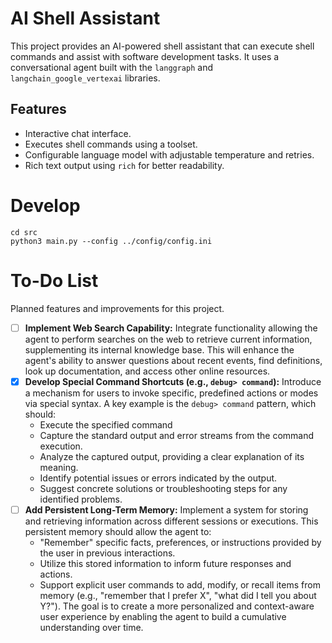 # AI Shell Assistant

This project provides an AI-powered shell assistant that can execute shell commands and assist with software development tasks. It uses a conversational agent built with the `langgraph` and `langchain_google_vertexai` libraries.

## Features

- Interactive chat interface.
- Executes shell commands using a toolset.
- Configurable language model with adjustable temperature and retries.
- Rich text output using `rich` for better readability.

# Develop

```
cd src
python3 main.py --config ../config/config.ini
```

# To-Do List

Planned features and improvements for this project.

- [ ] **Implement Web Search Capability:** Integrate functionality allowing the agent to perform searches on the web to retrieve current information, supplementing its internal knowledge base. This will enhance the agent's ability to answer questions about recent events, find definitions, look up documentation, and access other online resources.
- [x] **Develop Special Command Shortcuts (e.g., `debug> command`):** Introduce a mechanism for users to invoke specific, predefined actions or modes via special syntax. A key example is the `debug> command` pattern, which should:
    - Execute the specified command 
    - Capture the standard output and error streams from the command execution.
    - Analyze the captured output, providing a clear explanation of its meaning.
    - Identify potential issues or errors indicated by the output.
    - Suggest concrete solutions or troubleshooting steps for any identified problems.
- [ ] **Add Persistent Long-Term Memory:** Implement a system for storing and retrieving information across different sessions or executions. This persistent memory should allow the agent to:
    - "Remember" specific facts, preferences, or instructions provided by the user in previous interactions.
    - Utilize this stored information to inform future responses and actions.
    - Support explicit user commands to add, modify, or recall items from memory (e.g., "remember that I prefer X", "what did I tell you about Y?").
    The goal is to create a more personalized and context-aware user experience by enabling the agent to build a cumulative understanding over time.

